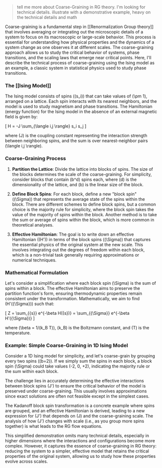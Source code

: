 >tell me more about Coarse-Graining in RG theory. I'm looking for technical details. illustrate with a demonstrative example, heavy on the technical details and math

Coarse-graining is a fundamental step in [[Renormalization Group theory]] that involves averaging or integrating out the microscopic details of a system to focus on its macroscopic or large-scale behavior. This process is essential for understanding how physical properties and the dynamics of a system change as one observes it at different scales. The coarse-graining approach allows us to study the critical behavior of systems, phase transitions, and the scaling laws that emerge near critical points. Here, I'll describe the technical process of coarse-graining using the Ising model as an example, a classic system in statistical physics used to study phase transitions.

### The [[Ising Model]]

The Ising model consists of spins (\(s_i\)) that can take values of \(\pm 1\), arranged on a lattice. Each spin interacts with its nearest neighbors, and the model is used to study magnetism and phase transitions. The Hamiltonian (energy function) for the Ising model in the absence of an external magnetic field is given by:

\[ H = -J \sum_{\langle i,j \rangle} s_i s_j \]

where \(J\) is the coupling constant representing the interaction strength between neighboring spins, and the sum is over nearest-neighbor pairs \(\langle i,j \rangle\).

### Coarse-Graining Process

1. **Partition the Lattice**: Divide the lattice into blocks of spins. The size of the blocks determines the scale of the coarse-graining. For simplicity, consider blocks that contain \(b^d\) spins each, where \(d\) is the dimensionality of the lattice, and \(b\) is the linear size of the block.

2. **Define Block Spins**: For each block, define a new "block spin" (\(\Sigma\)) that represents the average state of the spins within the block. There are different schemes to define block spins, but a common choice is the majority rule for simplicity, where the block spin takes the value of the majority of spins within the block. Another method is to take the sum or average of spins within the block, which is more common in theoretical analyses.

3. **Effective Hamiltonian**: The goal is to write down an effective Hamiltonian (\(H'\)) in terms of the block spins (\(\Sigma\)) that captures the essential physics of the original system at the new scale. This involves integrating out the degrees of freedom within each block, which is a non-trivial task generally requiring approximations or numerical techniques.

### Mathematical Formulation

Let's consider a simplification where each block spin \(\Sigma\) is the sum of spins within a block. The effective Hamiltonian aims to preserve the partition function's form, ensuring thermodynamic properties remain consistent under the transformation. Mathematically, we aim to find \(H'(\{\Sigma\})\) such that:

\[ Z = \sum_{\{s\}} e^{-\beta H(\{s\})} = \sum_{\{\Sigma\}} e^{-\beta H'(\{\Sigma\})} \]

where \(\beta = 1/(k_B T)\), \(k_B\) is the Boltzmann constant, and \(T\) is the temperature.

### Example: Simple Coarse-Graining in 1D Ising Model

Consider a 1D Ising model for simplicity, and let's coarse-grain by grouping every two spins (\(b=2\)). If we simply sum the spins in each block, a block spin \(\Sigma\) could take values \(-2, 0, +2\), indicating the majority rule or the sum within each block.

The challenge lies in accurately determining the effective interactions between block spins \(J'\) to ensure the critical behavior of the model is preserved under coarse-graining. This usually involves approximations since exact solutions are often not feasible except in the simplest cases.

The Kadanoff block spin transformation is a concrete example where spins are grouped, and an effective Hamiltonian is derived, leading to a new expression for \(J'\) that depends on \(J\) and the coarse-graining scale. The analysis of how \(J'\) changes with scale (i.e., as you group more spins together) is what leads to the RG flow equations.

This simplified demonstration omits many technical details, especially in higher dimensions where the interactions and configurations become more complex. However, it captures the essence of coarse-graining in RG theory: reducing the system to a simpler, effective model that retains the critical properties of the original system, allowing us to study how these properties evolve across scales.